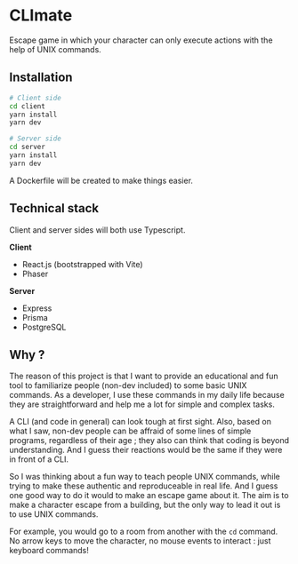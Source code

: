 # CLImate
Escape game in which your character can only execute actions with the help of UNIX commands.

## Installation
```bash
# Client side
cd client
yarn install
yarn dev
```

```bash
# Server side
cd server
yarn install
yarn dev
``` 
A Dockerfile will be created to make things easier.

## Technical stack
Client and server sides will both use Typescript.

**Client**
* React.js (bootstrapped with Vite)
* Phaser

**Server**
* Express
* Prisma
* PostgreSQL

## Why ?
The reason of this project is that I want to provide an educational and fun tool to familiarize people (non-dev included) to some basic UNIX commands. As a developer, I use these commands in my daily life because they are straightforward and help me a lot for simple and complex tasks.

A CLI (and code in general) can look tough at first sight. Also, based on what I saw, non-dev people can be affraid of some lines of simple programs, regardless of their age ; they also can think that coding is beyond understanding. And I guess their reactions would be the same if they were in front of a CLI.

So I was thinking about a fun way to teach people UNIX commands, while trying to make these authentic and reproduceable in real life. And I guess one good way to do it would to make an escape game about it. The aim is to make a character escape from a building, but the only way to lead it out is to use UNIX commands.

For example, you would go to a room from another with the `cd` command. No arrow keys to move the character, no mouse events to interact : just keyboard commands!